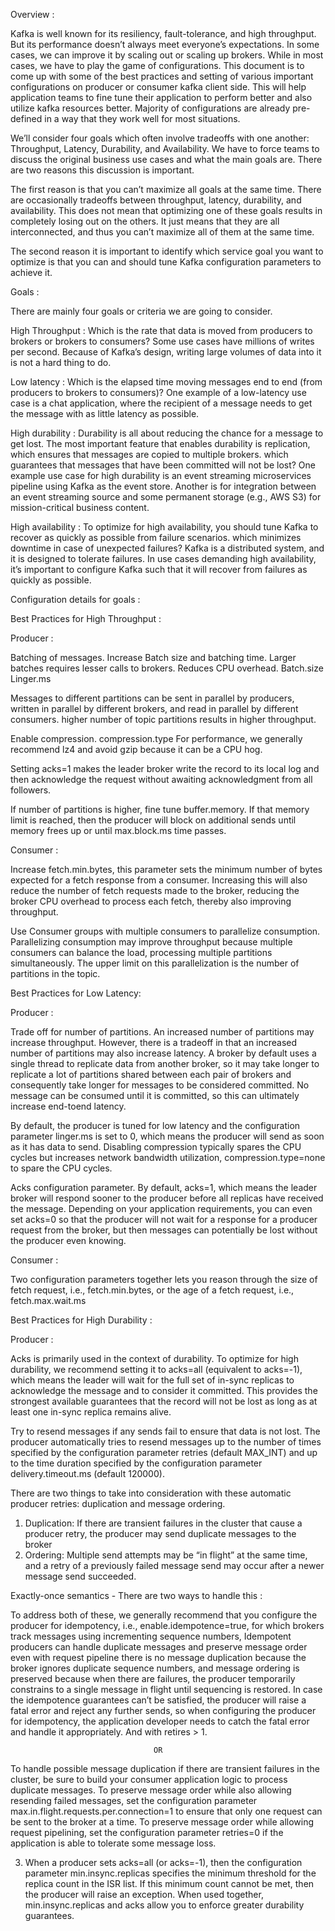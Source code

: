 Overview :

Kafka is well known for its resiliency, fault-tolerance, and high throughput. But its performance doesn’t always meet everyone’s expectations. In some cases, we can improve it by scaling out or scaling up brokers. While in most cases, we have to play the game of configurations. This document is to come up with some of the best practices and setting of various important configurations on producer or consumer kafka client side. This will help application teams to fine tune their application to perform better and also utilize kafka resources better. Majority of configurations are already pre-defined in a way that they work well for most situations.


We’ll consider four goals which often involve tradeoffs with one another: Throughput, Latency, Durability, and Availability. We have to force teams to discuss the original business use cases and what the main goals are. There are two reasons this discussion is important.

The first reason is that you can’t maximize all goals at the same time. There are occasionally tradeoffs between throughput, latency, durability, and availability. This does not mean that optimizing one of these goals results in completely losing out on the others. It just means that they are all interconnected, and thus you can’t maximize all of them at the same time.

The second reason it is important to identify which service goal you want to optimize is that you can and should tune Kafka configuration parameters to achieve it.

Goals : 


There are mainly four goals or criteria we are going to consider. 

High Throughput :
Which is the rate that data is moved from producers to brokers or brokers to consumers? Some use cases have millions of writes per second. Because of Kafka’s design, writing large volumes of data into it is not a hard thing to do.

Low latency : 
Which is the elapsed time moving messages end to end (from producers to brokers to consumers)? One example of a low-latency use case is a chat application, where the recipient of a message needs to get the message with as little latency as possible.

High durability :
Durability is all about reducing the chance for a message to get lost. The most important feature that enables durability is replication, which ensures that messages are copied to multiple brokers. which guarantees that messages that have been committed will not be lost? One example use case for high durability is an event streaming microservices pipeline using Kafka as the event store. Another is for integration between an event streaming source and some permanent storage (e.g., AWS S3) for mission-critical business content.

High availability :
To optimize for high availability, you should tune Kafka to recover as quickly as possible from failure scenarios. which minimizes downtime in case of unexpected failures? Kafka is a distributed system, and it is designed to tolerate failures. In use cases demanding high availability, it’s important to configure Kafka such that it will recover from failures as quickly as possible.


Configuration details for goals :


Best Practices for High Throughput :


Producer : 

  Batching of messages. Increase Batch size and batching time. Larger batches requires lesser calls to brokers. Reduces CPU overhead.
      Batch.size
      Linger.ms
      
  Messages to different partitions can be sent in parallel by producers, written in parallel by different brokers, and read in parallel by different consumers. higher number of topic partitions results in higher throughput.
  
  Enable compression.
      compression.type For performance, we generally recommend lz4 and avoid gzip because it can be a CPU hog.
      
  Setting acks=1 makes the leader broker write the record to its local log and then acknowledge the request without awaiting acknowledgment from all followers.
  
  If number of partitions is higher, fine tune buffer.memory. If that memory limit is reached, then the producer will block on additional sends until memory frees up or until max.block.ms time passes.
  
  
Consumer :

Increase fetch.min.bytes, this parameter sets the minimum number of bytes expected for a fetch response from a consumer.  Increasing this will also reduce the number of fetch requests made to the broker, reducing the broker CPU overhead to  process each fetch, thereby also improving throughput.

Use Consumer groups with multiple consumers to parallelize consumption. Parallelizing consumption may improve throughput because multiple consumers can balance the load, processing multiple partitions simultaneously. The upper limit on this parallelization is the number of partitions in the topic.




Best Practices for Low Latency: 

Producer : 

 Trade off for number of partitions. An increased number of partitions may increase throughput. However, there is a tradeoff in that an increased number of partitions may also increase latency. A broker by default uses a single thread to replicate data from another broker, so it may take longer to replicate a lot of partitions shared between each pair of brokers and consequently take longer for messages to be considered committed. No message can be consumed until it is committed, so this can ultimately increase end-toend latency.
 
By default, the producer is tuned for low latency and the configuration parameter linger.ms is set to 0, which means the producer will send as soon as it has data to send.
Disabling compression typically spares the CPU cycles but increases network bandwidth utilization, compression.type=none to spare the CPU cycles.

Acks configuration parameter. By default, acks=1, which means the leader broker will respond sooner to the producer before all replicas have received the message. Depending on your application requirements, you can even set acks=0 so that the producer will not wait for a response for a producer request from the broker, but then messages can potentially be lost without the producer even knowing.

Consumer :

 Two configuration parameters together lets you reason through the size of fetch request, i.e., fetch.min.bytes, or the age of a fetch request, i.e., fetch.max.wait.ms
 
 
Best Practices for High Durability :

Producer : 

Acks is primarily used in the context of durability. To optimize for high durability, we recommend setting it to acks=all (equivalent to acks=-1), which means the leader will wait for the full set of in-sync replicas to acknowledge the message and to consider it committed. This provides the strongest available guarantees that the record will not be lost as long as at least one in-sync replica remains alive.

Try to resend messages if any sends fail to ensure that data is not lost. The producer automatically tries to resend messages up to the number of times specified by the configuration parameter retries (default MAX_INT) and up to the time duration specified by the configuration parameter delivery.timeout.ms (default 120000).

There are two things to take into consideration with these automatic producer retries: duplication and message ordering.

1. Duplication: If there are transient failures in the cluster that cause a producer retry, the producer may send duplicate messages to the broker
2. Ordering: Multiple send attempts may be “in flight” at the same time, and a retry of a previously failed message send may occur after a newer message send succeeded.

Exactly-once semantics - There are two ways to handle this :

To address both of these, we generally recommend that you configure the producer for idempotency, i.e., enable.idempotence=true, for which brokers track messages using incrementing sequence numbers,  Idempotent producers can handle duplicate messages and preserve message order even with request pipeline there is no message duplication because the broker ignores duplicate sequence numbers, and message ordering is preserved because when there are failures, the producer temporarily constrains to a single message in flight until sequencing is restored. In case the idempotence guarantees can’t be satisfied, the producer will raise a fatal error and reject any further sends, so when configuring the producer for idempotency, the application developer needs to catch the fatal error and handle it appropriately. And with retires > 1.

                                    OR

To handle possible message duplication if there are transient failures in the cluster, be sure to build your consumer application logic to process duplicate messages. To preserve message order while also allowing resending failed messages, set the configuration parameter max.in.flight.requests.per.connection=1 to ensure that only one request can be sent to the broker at a time. To preserve message order while allowing request pipelining, set the configuration parameter retries=0 if the application is able to tolerate some message loss.

3.  When a producer sets acks=all (or acks=-1), then the configuration parameter min.insync.replicas specifies the minimum threshold for the replica count in the ISR list. If this minimum count cannot be met, then the producer will raise an exception. When used together, min.insync.replicas and acks allow you to enforce greater durability guarantees.

